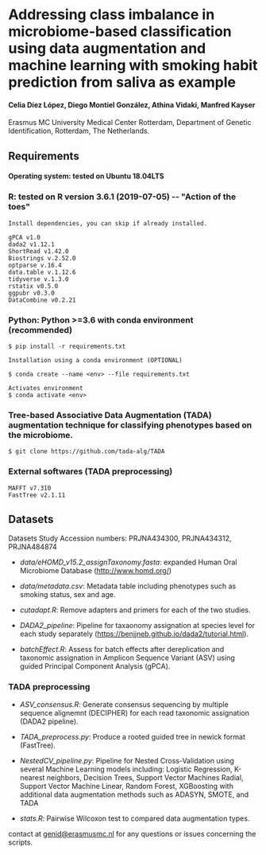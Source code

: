 
# Addressing class imbalance in microbiome-based classification using data augmentation and machine learning with smoking habit prediction from saliva as example


#### Celia Díez López, Diego Montiel González, Athina Vidaki, Manfred Kayser
Erasmus MC University Medical Center Rotterdam, Department of Genetic Identification, Rotterdam, The Netherlands.


## Requirements

#### Operating system: tested on Ubuntu 18.04LTS


### R: tested on R version 3.6.1 (2019-07-05) -- "Action of the toes"    
    Install dependencies, you can skip if already installed.
    
    gPCA v1.0
    dada2 v1.12.1
    ShortRead v1.42.0
    Biostrings v.2.52.0
    optparse v.16.4
    data.table v.1.12.6 
    tidyverse v.1.3.0
    rstatix v0.5.0
    ggpubr v0.3.0    
    DataCombine v0.2.21

### Python: Python >=3.6 with conda environment (recommended)
    
    $ pip install -r requirements.txt
    
    Installation using a conda environment (OPTIONAL)
    
    $ conda create --name <env> --file requirements.txt
    
    Activates environment
    $ conda activate <env>
    

### Tree-based Associative Data Augmentation (TADA) augmentation technique for classifying phenotypes based on the microbiome.
    
    $ git clone https://github.com/tada-alg/TADA

### External softwares (TADA preprocessing)
    MAFFT v7.310 
    FastTree v2.1.11


## Datasets
    
Datasets Study Accession numbers: PRJNA434300, PRJNA434312, PRJNA484874


* *data/eHOMD_v15.2_assignTaxonomy.fasta*: expanded Human Oral Microbiome Database (http://www.homd.org/)

* *data/metadata.csv*: Metadata table including phenotypes such as smoking status, sex and age.

* *cutadapt.R*: Remove adapters and primers for each of the two studies.

* *DADA2_pipeline*: Pipeline for taxaonomy assignation at species level for each study separately (https://benjjneb.github.io/dada2/tutorial.html).

* *batchEffect.R*: Assess for batch effects after dereplication and taxonomic assignation in Amplicon Sequence Variant (ASV) using guided Principal Component Analysis (gPCA).

### TADA preprocessing

* *ASV_consensus.R*: Generate consensus sequencing by multiple sequence alignemnt (DECIPHER) for each read taxonomic assignation (DADA2 pipeline).

* *TADA_preprocess.py*: Produce a rooted guided tree in newick format (FastTree).

* *NestedCV_pipeline.py*: Pipeline for Nested Cross-Validation using several Machine Learning models including: 
Logistic Regression, K-nearest neighbors, Decision Trees, Support Vector Machines Radial, Support Vector Machine Linear, Random Forest, XGBoosting
with additional data augmentation methods such as ADASYN, SMOTE, and TADA

* *stats.R*: Pairwise Wilcoxon test to compared data augmentation types.


contact at genid@erasmusmc.nl for any questions or issues concerning the scripts.





